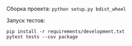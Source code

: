 Сборка проекта:
`python setup.py bdist_wheel`

Запуск тестов:
```
pip install -r requirements/development.txt
pytest tests --cov package
```
